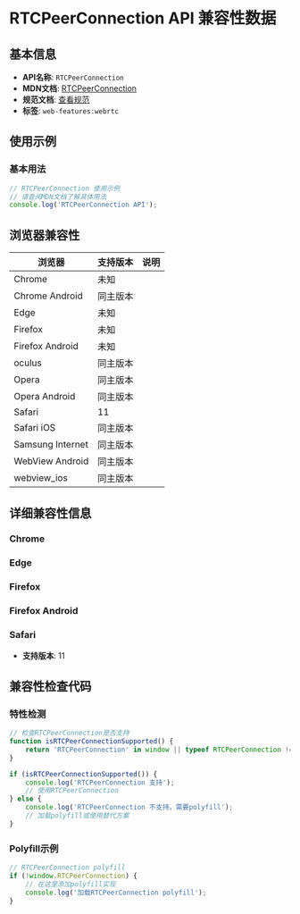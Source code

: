 # RTCPeerConnection API 兼容性数据

## 基本信息

- **API名称**: `RTCPeerConnection`
- **MDN文档**: [RTCPeerConnection](https://developer.mozilla.org/docs/Web/API/RTCPeerConnection)
- **规范文档**: [查看规范](https://w3c.github.io/webrtc-pc/#interface-definition)
- **标签**: `web-features:webrtc`

## 使用示例

### 基本用法

```javascript
// RTCPeerConnection 使用示例
// 请查阅MDN文档了解具体用法
console.log('RTCPeerConnection API');
```

## 浏览器兼容性

| 浏览器 | 支持版本 | 说明 |
|--------|----------|------|
| Chrome | 未知 |  |
| Chrome Android | 同主版本 |  |
| Edge | 未知 |  |
| Firefox | 未知 |  |
| Firefox Android | 未知 |  |
| oculus | 同主版本 |  |
| Opera | 同主版本 |  |
| Opera Android | 同主版本 |  |
| Safari | 11 |  |
| Safari iOS | 同主版本 |  |
| Samsung Internet | 同主版本 |  |
| WebView Android | 同主版本 |  |
| webview_ios | 同主版本 |  |

## 详细兼容性信息

### Chrome


### Edge


### Firefox


### Firefox Android


### Safari

- **支持版本**: 11

## 兼容性检查代码

### 特性检测

```javascript
// 检查RTCPeerConnection是否支持
function isRTCPeerConnectionSupported() {
    return 'RTCPeerConnection' in window || typeof RTCPeerConnection !== 'undefined';
}

if (isRTCPeerConnectionSupported()) {
    console.log('RTCPeerConnection 支持');
    // 使用RTCPeerConnection
} else {
    console.log('RTCPeerConnection 不支持，需要polyfill');
    // 加载polyfill或使用替代方案
}
```

### Polyfill示例

```javascript
// RTCPeerConnection polyfill
if (!window.RTCPeerConnection) {
    // 在这里添加polyfill实现
    console.log('加载RTCPeerConnection polyfill');
}
```

